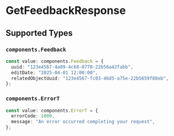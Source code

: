 # GetFeedbackResponse


## Supported Types

### `components.Feedback`

```typescript
const value: components.Feedback = {
  uuid: "123e4567-4a89-4c68-8770-22b56a42fabb",
  editDate: "2025-04-01 12:00:00",
  relatedObjectUuid: "123e4567-fc03-46d5-a75e-22b5659f88eb",
};
```

### `components.ErrorT`

```typescript
const value: components.ErrorT = {
  errorCode: 1000,
  message: "An error occurred completing your request",
};
```

